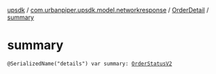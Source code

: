 [upsdk](../../index.md) / [com.urbanpiper.upsdk.model.networkresponse](../index.md) / [OrderDetail](index.md) / [summary](./summary.md)

# summary

`@SerializedName("details") var summary: `[`OrderStatusV2`](../-order-status-v2/index.md)
